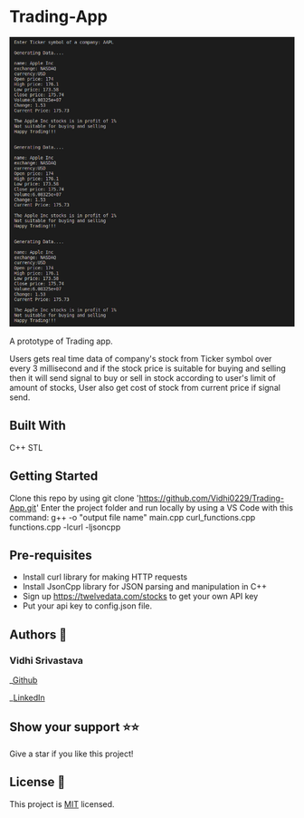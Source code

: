 # Trading-App

![Screenshot](./output.png)

A prototype of Trading app.

Users gets real time data of company's stock from Ticker symbol over every 3 millisecond and if the stock price is suitable for buying and selling then it will send signal to buy or sell in stock according to user's limit of amount of stocks, User also get cost of stock from current price if signal send.

## Built With

C++ STL

## Getting Started

Clone this repo by using git clone 'https://github.com/Vidhi0229/Trading-App.git'
Enter the project folder and run locally by using a VS Code with this command: g++ -o "output file name" main.cpp curl_functions.cpp functions.cpp -lcurl -ljsoncpp

## Pre-requisites
- Install curl library for making HTTP requests
- Install JsonCpp library for JSON parsing and manipulation in C++
- Sign up https://twelvedata.com/stocks to get your own API key
- Put your api key to config.json file.

## Authors 👤

### Vidhi Srivastava

_[Github](https://github.com/Vidhi0229)

_[LinkedIn](https://www.linkedin.com/in/vidhisrivastava01/)

## Show your support ⭐️⭐️

Give a star if you like this project!

## License 📝

This project is [MIT](https://www.mit.edu/~amini/LICENSE.md) licensed.

